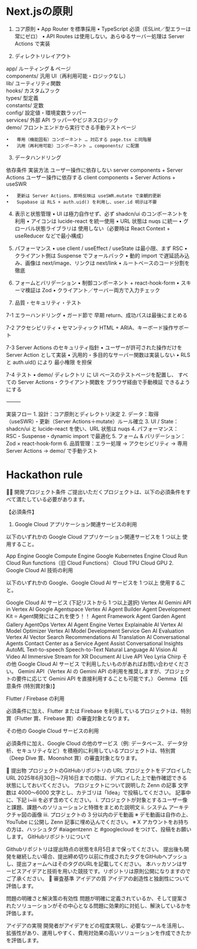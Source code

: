 # Next.jsの原則

1. コア原則
	•	App Router を標準採用
	•	TypeScript 必須（ESLint／型エラーは常にゼロ）
	•	API Routes は使用しない。あらゆるサーバー処理は Server Actions で実装

2. ディレクトリレイアウト

app/         ルーティング & ページ  
components/  汎用 UI（再利用可能・ロジックなし）  
lib/         ユーティリティ関数  
hooks/       カスタムフック  
types/       型定義  
constants/   定数  
config/      設定値・環境変数ラッパー  
services/    外部 API ラッパーやビジネスロジック  
demo/        フロントエンドから実行できる手動テストページ

	•	専用（機能固有）コンポーネント … 対応する page.tsx と同階層
	•	汎用（再利用可能）コンポーネント … components/ に配置

3. データハンドリング

依存条件	実装方法
ユーザー操作に依存しない	server components + Server Actions
ユーザー操作に依存する	client components + Server Actions + useSWR

	•	更新は Server Actions、即時反映は useSWR.mutate で楽観的更新
	•	Supabase は RLS + auth.uid() を利用し、user.id 明示は不要

4. 表示と状態管理
	•	UI は極力自作せず、必ず shadcn/ui のコンポーネントを利用
	•	アイコンは lucide-react を統一使用
	•	URL 状態は nuqs に統一
	•	グローバル状態ライブラリは 使用しない（必要時は React Context + useReducer などで最小構成）

5. パフォーマンス
	•	use client / useEffect / useState は最小限、まず RSC
	•	クライアント側は Suspense でフォールバック
	•	動的 import で遅延読み込み、画像は next/image、リンクは next/link
	•	ルートベースのコード分割を徹底

6. フォームとバリデーション
	•	制御コンポーネント + react-hook-form
	•	スキーマ検証は Zod
	•	クライアント／サーバー両方で入力チェック

7. 品質・セキュリティ・テスト

7-1 エラーハンドリング
	•	ガード節で 早期 return、成功パスは最後にまとめる

7-2 アクセシビリティ
	•	セマンティック HTML + ARIA、キーボード操作サポート

7-3 Server Actions のセキュリティ指針
	•	ユーザーが許可された操作だけを Server Action として実装
	•	汎用的・多目的なサーバー関数は実装しない
	•	RLS と auth.uid() により 最小権限 を担保

7-4 テスト
	•	demo/ ディレクトリ に UI ベースのテストページを配置し、
すべての Server Actions・クライアント関数を ブラウザ経由で手動検証 できるようにする

⸻

実装フロー
	1.	設計：コア原則とディレクトリ決定
	2.	データ：取得（useSWR）・更新（Server Actions＋mutate）ルール確立
	3.	UI / State：shadcn/ui と lucide-react を使い、URL 状態は nuqs
	4.	パフォーマンス：RSC・Suspense・dynamic import で最適化
	5.	フォーム & バリデーション：Zod × react-hook-form
	6.	品質管理：エラー処理 → アクセシビリティ → 専用 Server Actions → demo/ で手動テスト


# Hackathon rule
👩‍💻 開発プロジェクト条件
ご提出いただくプロジェクトは、以下の必須条件をすべて満たしている必要があります。

【必須条件】

1. Google Cloud アプリケーション関連サービスの利用

以下のいずれかの Google Cloud アプリケーション関連サービスを 1 つ以上 使用すること。

App Engine
Google Compute Engine
Google Kubernetes Engine
Cloud Run
Cloud Run functions（旧 Cloud Functions）
Cloud TPU
Cloud GPU
2. Google Cloud AI 技術の利用

以下のいずれかの Google、Google Cloud AI サービスを 1 つ以上 使用すること。

Google Cloud AI サービス (下記リストから 1 つ以上選択)
Vertex AI
Gemini API in Vertex AI
Google Agentspace
Vertex AI Agent Builder
Agent Development Kit ⭐️ Agent開発にはこれを使う！！
Agent Framework
Agent Garden
Agent Gallery
AgentOps
Vertex AI Agent Engine
Vertex Explainable AI
Vertex AI Model Optimizer
Vertex AI Model Development Service
Gen AI Evaluation
Vertex AI Vector Search
Recommendations AI
Translation AI
Conversational Agents
Contact Center as a Service
Agent Assist
Conversational Insights
AutoML
Text-to-speech
Speech-to-Text
Natural Language AI
Vision AI
Video AI
Immersive Stream for XR
Document AI
Live API
Veo
Lyria
Chirp
その他 Google Cloud AI サービス で利用したいものがあればお問い合わせください。
Gemini API（Vertex AI の Gemini API の利用を推奨しますが、プロジェクトの要件に応じて Gemini API を直接利用することも可能です。）
Gemma
【任意条件 (特別賞対象)】

Flutter / Firebase の利用

必須条件に加え、Flutter または Firebase を利用しているプロジェクトは、特別賞（Flutter 賞、Firebase 賞）の審査対象となります。

その他の Google Cloud サービスの利用

必須条件に加え、Google Cloud の他のサービス（例: データベース、データ分析、セキュリティなど）を積極的に利用しているプロジェクトは、特別賞（Deep Dive 賞、Moonshot 賞）の審査対象となります。

📄 提出物
プロジェクトのGitHubリポジトリの URL
プロジェクトをデプロイしたURL
2025年6月30日～7月16日までの間は、デプロイした上で動作確認できる状態にしておいてください。
プロジェクトについて説明した Zenn の記事
文字数は 4000～6000 文字とし、カテゴリは「Idea」で投稿してください。
記事中に、下記 ⅰ~ⅲ を必ず含めてください。
ⅰ. プロジェクトが対象とするユーザー像と課題、課題へのソリューションと特徴をまとめた説明文
ⅱ. システム アーキテクチャ図の画像
ⅲ. プロジェクトの 3 分以内のデモ動画
※ デモ動画は自作の上、YouTube に公開し Zenn 記事に埋め込んでください。
※ X アカウントをお持ちの方は、ハッシュタグ #aiagentzenn と #googlecloud をつけて、投稿をお願いします。
GitHubリポジトリについて

Githubリポジトリは提出時点の状態を8月5日まで保ってください。
提出後も開発を継続したい場合、提出締め切り以前に作成されたタグをGitHubへプッシュし、提出フォームへはそのタグのURLを記載してください。
本ハッカソンはサービスアイデアと技術を用いた競技です。リポジトリは原則公開になりますのでご了承ください。
📏 審査基準
アイデアの質
アイデアの創造性と独創性について評価します。

問題の明確さと解決策の有効性
問題が明確に定義されているか、そして提案されたソリューションがその中心となる問題に効果的に対処し、解決しているかを評価します。

アイデアの実現
開発者がアイデアをどの程度実現し、必要なツールを活用し、拡張性があり、運用しやすく、費用対効果の高いソリューションを作成できたかを評価します。